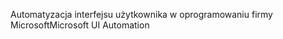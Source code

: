 <span data-ttu-id="20444-101">Automatyzacja interfejsu użytkownika w oprogramowaniu firmy Microsoft</span><span class="sxs-lookup"><span data-stu-id="20444-101">Microsoft UI Automation</span></span>